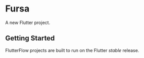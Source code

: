 # Fursa

A new Flutter project.

## Getting Started

FlutterFlow projects are built to run on the Flutter _stable_ release.

